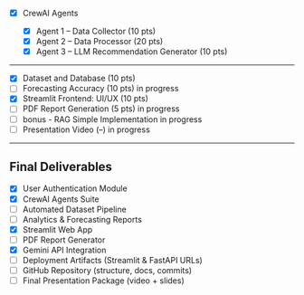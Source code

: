 - [x] CrewAI Agents

  - [x] Agent 1 – Data Collector (10 pts)
  - [x] Agent 2 – Data Processor (20 pts)
  - [x] Agent 3 – LLM Recommendation Generator (10 pts)

<hr/>

- [x] Dataset and Database (10 pts)
- [ ] Forecasting Accuracy (10 pts) in progress
- [x] Streamlit Frontend: UI/UX (10 pts)
- [ ] PDF Report Generation (5 pts) in progress
- [ ] bonus - RAG Simple Implementation  in progress
- [ ] Presentation Video (–) in progress

<hr/>

## Final Deliverables
- [x] User Authentication Module
- [x] CrewAI Agents Suite
- [ ] Automated Dataset Pipeline
- [ ] Analytics & Forecasting Reports
- [x] Streamlit Web App
- [ ] PDF Report Generator
- [x] Gemini API Integration
- [ ] Deployment Artifacts (Streamlit & FastAPI URLs)
- [ ] GitHub Repository (structure, docs, commits)
- [ ] Final Presentation Package (video + slides)
